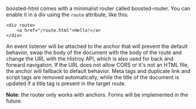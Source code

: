 boosted-html comes with a minimalist router called boosted-router. You can enable it in a div using the `route` attribute, like this:

    <div route>
        <a href="/route.html">Hello!</a>
    </div>

An event listener will be attached to the anchor that will prevent the default behavior, swap the body of the document with the body of the route and change the URL with the Histroy API, which is also used for back and forward navigation. If the URL does not allow CORS or it's not an HTML file, the anchor will fallback to default behavior. Meta tags and duplicate link and script tags are removed automatically, while the title of the document is updated if a title tag is present in the target route.

**Note**: the router only works with anchors. Forms will be implemented in the future.
    